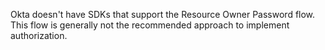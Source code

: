 Okta doesn't have SDKs that support the Resource Owner Password flow. This flow is generally not the recommended approach to implement authorization.
